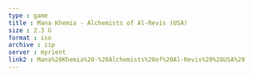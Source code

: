 ```yaml
---
type : game
title : Mana Khemia - Alchemists of Al-Revis (USA)
size : 2.3 G
format : iso
archive : zip
server : myrient
link2 : Mana%20Khemia%20-%20Alchemists%20of%20Al-Revis%20%28USA%29
---
```

